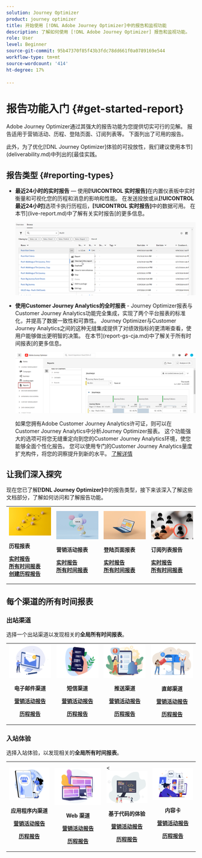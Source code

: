 ```yaml
---
solution: Journey Optimizer
product: journey optimizer
title: 开始使用 [!DNL Adobe Journey Optimizer]中的报告和监视功能
description: 了解如何使用 [!DNL Adobe Journey Optimizer] 报告和监视功能。
role: User
level: Beginner
source-git-commit: 95b47370f85f43b3fdc78dd661f0a0789169e544
workflow-type: tm+mt
source-wordcount: '414'
ht-degree: 17%

---
```


# 报告功能入门 {#get-started-report}

Adobe Journey Optimizer通过其强大的报告功能为您提供切实可行的见解。 报告适用于营销活动、历程、登陆页面、订阅列表等。 下面列出了可用的报告。

此外，为了优化[!DNL Journey Optimizer]体验的可投放性，我们建议使用本节](deliverability.md)中列出的[最佳实践。


## 报告类型 {#reporting-types}

* **最近24小时的实时报告** — 使用&#x200B;**[!UICONTROL 实时报告]**&#x200B;在内置仪表板中实时衡量和可视化您的历程和消息的影响和性能。 在发送投放或从&#x200B;**[!UICONTROL 最近24小时]**&#x200B;选项卡执行历程后，**[!UICONTROL 实时报告]**&#x200B;中的数据可用。 在本节](live-report.md)中了解有关实时报告[的更多信息。

  ![](assets/report_journey.png)


* **使用Customer Journey Analytics的全时报表** - Journey Optimizer报表与Customer Journey Analytics功能完全集成，实现了两个平台报表的标准化，并提高了数据一致性和可靠性。 Journey Optimizer与Customer Journey Analytics之间的这种无缝集成提供了对绩效指标的更清晰查看，使用户能够做出更明智的决策。 在本节](report-gs-cja.md)中了解关于所有时间报表[的更多信息。

  ![](assets/gs-cja-report-1.png)

  如果您拥有Adobe Customer Journey Analytics许可证，则可以在Customer Journey Analytics中分析Journey Optimizer报表。 这个功能强大的选项可将您无缝重定向到您的Customer Journey Analytics环境，使您能够全面个性化报告。 您可以使用专门的Customer Journey Analytics量度扩充构件，将您的洞察提升到新的水平。 [了解详情](report-cja-manage.md)


## 让我们深入探究

现在您已了解&#x200B;**[!DNL Journey Optimizer]**&#x200B;中的报告类型，接下来该深入了解这些文档部分，了解如何访问和了解报告功能。


<table style="table-layout:fixed"><tr style="border: 0;">
<td>
<img alt="历程报告" src="../assets/do-not-localize/start-journey.jpeg">
<div>
<p><strong>历程报表</strong></p>
</div>
<div>
<a href="journey-live-report.md"><strong>实时报告</strong></a>
</div>
<div>
<a href="journey-global-report-cja.md"><strong>所有时间报表</strong></a>
</div>
<div>
<a href="sharing-overview.md"><strong>创建历程报告</strong></a>
</div>
<p>
<p>
</td>
<td>
<img alt="营销活动报告" src="../assets/do-not-localize/start-campaign.jpeg">
<div>
<p><strong>营销活动报表</strong></p>
</div>
<div>
<a href="campaign-live-report.md"><strong>实时报告</strong></a>
</div>
<div>
<a href="campaign-global-report-cja.md"><strong>所有时间报表</strong></a>
</div>
<p>
<p>
</td>
<td>
<img alt="登陆页面报表" src="../assets/do-not-localize/start-interface.jpeg">
<div>
<p><strong>登陆页面报表</strong></p>
</div>
<div>
<a href="lp-report-live.md"><strong>实时报告</strong></a>
</div>
<div>
<a href="lp-report-global-cja.md"><strong>所有时间报表</strong></a>
</div>
<p>
<p>
</td>
<td>
<img alt="订阅列表报表" src="../assets/do-not-localize/role.jpg">
<div>
<p><strong>订阅列表报告</strong></p>
</div>
<div>
<a href="subscription-report-live.md"><strong>实时报告</strong></a>
</div>
<div>
<a href="subscription-report-global-cja.md"><strong>所有时间报表</strong></a>
</div>
<p>
<p>
</td>
</tr></table>

## 每个渠道的所有时间报表

### 出站渠道

选择一个出站渠道以发现相关的&#x200B;**全局所有时间报表**。

<table style="table-layout:fixed"><tr style="border: 0;">
<td><img alt="电子邮件" src="../channels/assets/do-not-localize/email.png">
<div align="center"><p><strong>电子邮件渠道</strong></p><p><a href="campaign-global-report-cja-email.md"><strong>营销活动报告</strong></a></p><p><a href="journey-global-report-cja-email.md"><strong>历程报告</strong></a></p></div></td>
<td><a href="campaign-global-report-cja-sms.md"><img alt="短信" src="../channels/assets/do-not-localize/sms.png"></a>
<div align="center"><p><strong>短信渠道</strong></p><p><a href="campaign-global-report-cja-sms.md"><strong>营销活动报告</strong></a></p><p><a href="journey-global-report-cja-sms.md"><strong>历程报告</strong></a></p></div></td>
<td><a href="campaign-global-report-cja-push.md"><img alt="推送" src="../channels/assets/do-not-localize/push.png"></a>
<div align="center"><p><strong>推送渠道</strong></p><p><a href="campaign-global-report-cja-push.md"><strong>营销活动报告</strong></a></p><p><a href="journey-global-report-cja-push.md"><strong>历程报告</strong></a></p></div></td>
<td><a href="campaign-global-report-cja-direct.md"><img alt="直邮" src="../channels/assets/do-not-localize/direct-mail.jpg"></a>
<div align="center"><p><strong>直邮渠道</strong></p><p><a href="campaign-global-report-cja-direct.md"><strong>营销活动报告</strong></a></p><p><a href="journey-global-report-cja-direct.md"><strong>历程报告</strong></a></p></div></td>
</tr></table>

### 入站体验

选择入站体验，以发现相关的&#x200B;**全局所有时间报表**。

<table style="table-layout:fixed"><tr style="border: 0;">
<td><img alt="应用程序内" src="../channels/assets/do-not-localize/inapp.jpg">
<div align="center"><p><strong>应用程序内渠道</strong></p><p><a href="campaign-global-report-cja-inapp.md"><strong>营销活动报告</strong></a></p><p><a href="journey-global-report-cja-inapp.md"><strong>历程报告</strong></a></p></div></td>
<td><p><img alt="Web" src="../channels/assets/do-not-localize/web.jpg"></p>
<div align="center"><p><strong>Web 渠道</strong></p><p><a href="campaign-global-report-cja-web.md"><strong>营销活动报告</strong></a></p><p><a href="journey-global-report-cja-web.md"><strong>历程报告</strong></a></p></div></td>
<td>&lt;<img alt="基于代码的体验" src="../channels/assets/do-not-localize/code.png">
<div align="center"><p><strong>基于代码的体验</strong></p><p><a href="campaign-global-report-cja-code.md"><strong>营销活动报告</strong></a></p><p><a href="campaign-global-report-cja-code.md"><strong>历程报告</strong></a></p></div></td>
<td><img alt="内容卡片" src="../channels/assets/do-not-localize/cards.png">
<div align="center"><p><strong>内容卡</strong></p><p><a href="campaign-global-report-cja-content.md"><strong>营销活动报告</strong></a></p><p><a href="journey-global-report-cja-content.md"><strong>历程报告</strong></a></p></div></td>
</tr></table>
